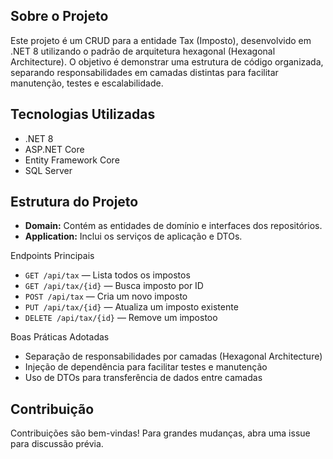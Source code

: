 ## Sobre o Projeto
Este projeto é um CRUD para a entidade Tax (Imposto), desenvolvido em .NET 8 utilizando o padrão de arquitetura hexagonal (Hexagonal Architecture). O objetivo é demonstrar uma estrutura de código organizada, separando responsabilidades em camadas distintas para facilitar manutenção, testes e escalabilidade.

## Tecnologias Utilizadas
- .NET 8
- ASP.NET Core
- Entity Framework Core
- SQL Server

## Estrutura do Projeto
- **Domain:** Contém as entidades de domínio e interfaces dos repositórios.
- **Application:** Inclui os serviços de aplicação e DTOs.

Endpoints Principais
- `GET /api/tax` — Lista todos os impostos
- `GET /api/tax/{id}` — Busca imposto por ID
- `POST /api/tax` — Cria um novo imposto
- `PUT /api/tax/{id}` — Atualiza um imposto existente
- `DELETE /api/tax/{id}` — Remove um impostoo

Boas Práticas Adotadas
- Separação de responsabilidades por camadas (Hexagonal Architecture)
- Injeção de dependência para facilitar testes e manutenção
- Uso de DTOs para transferência de dados entre camadas

## Contribuição
Contribuições são bem-vindas! Para grandes mudanças, abra uma issue para discussão prévia.
